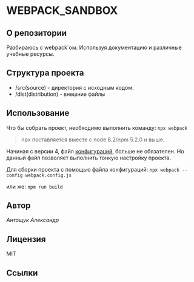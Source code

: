 # WEBPACK_SANDBOX

## О репозитории

Разбираюсь с webpack`ом. Используя документацию и различные учебные ресурсы.

## Структура проекта

- /src(source) - директория с исходным кодом.
- /dist(distribution) - внешние файлы

## Использование

Что бы собрать проект, необходимо выполнить команду:
```npx webpack```

> npx поставляется вместе с node 8.2/npm 5.2.0 и выше.

Начиная с версии 4, файл [конфигураций](config.md), больше не обязателен. Но данный файл позволяет выполнить тонкую настройку проекта.

Для сборки проекта с помощью файла конфигураций:
```npx webpack --config webpack.config.js```

или же:
```npm run build```

## Автор

*Антощук Александр*

## Лицензия

MIT

## Ссылки
